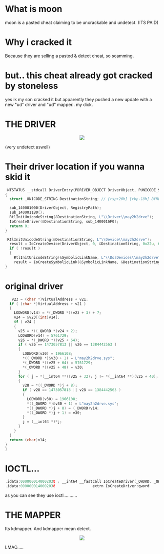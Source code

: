 # What is moon
moon is a pasted cheat claiming to be uncrackable and undetect. (ITS PAID)
# Why i cracked it
Because they are selling a pasted & detect cheat, so scamming.

# but.. this cheat already got cracked by stoneless
yes ik my son cracked it but apparently they pushed a new update with a new "ud" driver and "ud" mapper.. my dick.

# THE DRIVER
<div align="center">
    <img src="https://cdn.discordapp.com/attachments/914987108387663953/914996533429174322/unknown.png"/>
</div>

(very undetect aswell)

# Their driver location if you wanna skid it
```cpp
 NTSTATUS __stdcall DriverEntry(PDRIVER_OBJECT DriverObject, PUNICODE_STRING RegistryPath)
{
  struct _UNICODE_STRING DestinationString; // [rsp+20h] [rbp-18h] BYREF

  sub_140001000(DriverObject, RegistryPath);
  sub_1400011B0();
  RtlInitUnicodeString(&DestinationString, L"\\Driver\\may2h2drve");
  IoCreateDriver(&DestinationString, sub_1400016F0);
  return 0;
}
```
```cpp
 RtlInitUnicodeString(&DestinationString, L"\\Device\\may2h2drve");
  result = IoCreateDevice(DriverObject, 0, &DestinationString, 0x22u, 0x100u, 0, &DeviceObject);
  if ( !result )
  {
    RtlInitUnicodeString(&SymbolicLinkName, L"\\DosDevices\\may2h2drve");
    result = IoCreateSymbolicLink(&SymbolicLinkName, &DestinationString);
}
```

# original driver
```cpp
   v23 = (char *)VirtualAddress + v21;
  if ( (char *)VirtualAddress + v21 )
  {
    LODWORD(v14) = *(_DWORD *)(v23 + 3) + 7;
    v24 = &v23[(int)v14];
    if ( v24 )
    {
      v25 = *((_QWORD *)v24 + 2);
      LODWORD(v14) = 5761729;
      v26 = *(_DWORD *)(v25 + 64);
      if ( v26 == 1473057813 || v26 == 1384442563 )
      {
        LODWORD(v30) = 1966108;
        *((_QWORD *)&v30 + 1) = L"may2h2drve.sys";
        *(_DWORD *)(v25 + 64) = 5761729;
        *(_OWORD *)(v25 + 48) = v30;
      }
      for ( j = *(__int64 **)(v25 + 32); j != *(__int64 **)(v25 + 40); LODWORD(v14) = (_DWORD)v14 + 1 )
      {
        v28 = *((_DWORD *)j + 8);
        if ( v28 == 1473057813 || v28 == 1384442563 )
        {
          LODWORD(v30) = 1966108;
          *((_QWORD *)&v30 + 1) = L"may2h2drve.sys";
          *((_DWORD *)j + 8) = (_DWORD)v14;
          *((_OWORD *)j + 1) = v30;
        }
        j = (__int64 *)*j;
      }
    }
  }
  return (char)v14;
}
}
```

# IOCTL...

```cpp
.idata:0000000140002038 ; __int64 __fastcall IoCreateDriver(_QWORD, _QWORD)
.idata:0000000140002038                 extrn IoCreateDriver:qword
```
as you can see they use ioctl...........


# THE MAPPER

Its kdmapper. And kdmapper mean detect.

<div align="center">
    <img src="https://cdn.discordapp.com/attachments/910143447569166398/914995630240325742/unknown.png"/>
</div>

LMAO.....
